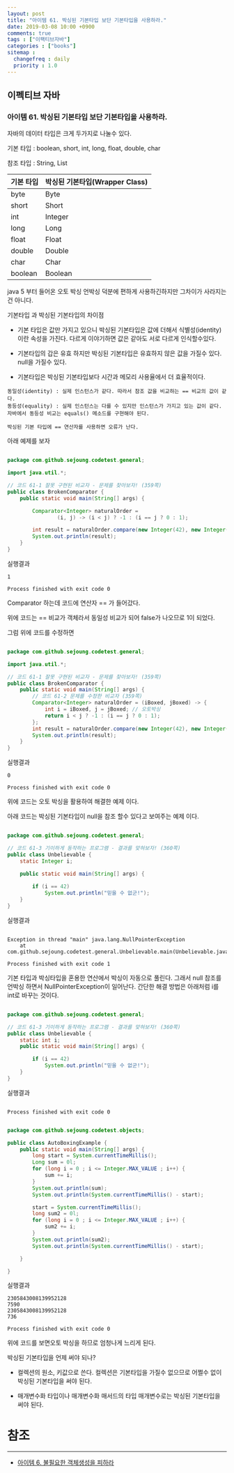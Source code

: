 ```yaml
---
layout: post
title: "아이템 61. 박싱된 기본타입 보단 기본타입을 사용하라."
date: 2019-03-08 10:00 +0900
comments: true
tags : ["이팩티브자바"]
categories : ["books"]
sitemap :
  changefreq : daily
  priority : 1.0
---
```

## 이펙티브 자바

### 아이템 61. 박싱된 기본타입 보단 기본타입을 사용하라.

자바의 데이터 타입은 크게 두가지로 나눌수 있다. 

기본 타입 : boolean, short, int, long, float, double, char

참조 타입 : String, List

기본 타입 |박싱된 기본타입(Wrapper Class)
-------|---------------
byte | Byte
short | Short
int | Integer
long | Long
float | Float
double | Double
char | Char
boolean | Boolean

java 5 부터 들어온 오토 박싱 언박싱 덕분에 편하게 사용하긴하지만
그차이가 사라지는건 아니다.

기본타입 과 박싱된 기본타입의 차이점

* 기본 타입은 값만 가지고 있으니 박싱된 기본타입은 값에 더해서 식별성(identity)이란 속성을 가진다.
다르게 이야기하면 값은 같아도 서로 다르게 인식할수있다.

* 기본타입의 갑은 유효 하지만 박싱된 기본타입은 유효하지 않은 값을 가질수 있다. null을 가질수 있다.

* 기본타입은 박싱된 기본타입보다 시간과 메모리 사용율에서 더 효율적이다.

```
동일성(identity) : 실제 인스턴스가 같다. 따라서 참조 값을 비교하는 == 비교의 값이 같다.
동등성(equality) : 실제 인스턴스는 다를 수 있지만 인스턴스가 가지고 있는 값이 같다. 자바에서 동등성 비교는 equals() 메소드를 구현해야 된다.
```

`박싱된 기본 타입에 == 연산자를 사용하면 오류가 난다.` 

아래 예제를 보자

```java

package com.github.sejoung.codetest.general;

import java.util.*;

// 코드 61-1 잘못 구현된 비교자 - 문제를 찾아보자! (359쪽)
public class BrokenComparator {
    public static void main(String[] args) {

        Comparator<Integer> naturalOrder =
                (i, j) -> (i < j) ? -1 : (i == j ? 0 : 1);

        int result = naturalOrder.compare(new Integer(42), new Integer(42));
        System.out.println(result);
    }
}


```
실행결과
```
1

Process finished with exit code 0
```

Comparator 하는데 코드에 연산자 == 가 들어갔다.

위에 코드는 == 비교가 객체라서 동일성 비교가 되어 false가 나오므로 1이 되었다.

그럼 위에 코드를 수정하면

```java

package com.github.sejoung.codetest.general;

import java.util.*;

// 코드 61-1 잘못 구현된 비교자 - 문제를 찾아보자! (359쪽)
public class BrokenComparator {
    public static void main(String[] args) {
        // 코드 61-2 문제를 수정한 비교자 (359쪽)
        Comparator<Integer> naturalOrder = (iBoxed, jBoxed) -> {
            int i = iBoxed, j = jBoxed; // 오토박싱
            return i < j ? -1 : (i == j ? 0 : 1);
        };
        int result = naturalOrder.compare(new Integer(42), new Integer(42));
        System.out.println(result);
    }
}


``` 
실행결과
```
0

Process finished with exit code 0

```
위에 코드는 오토 박싱을 활용하여 해결한 예제 이다.

아래 코드는 박싱된 기본타입이 null을 참조 할수 있다고 보여주는 예제 이다.

```java

package com.github.sejoung.codetest.general;

// 코드 61-3 기이하게 동작하는 프로그램 - 결과를 맞혀보자! (360쪽)
public class Unbelievable {
    static Integer i;

    public static void main(String[] args) {
        
        if (i == 42)
            System.out.println("믿을 수 없군!");
    }
}

```
실행결과
```

Exception in thread "main" java.lang.NullPointerException
	at com.github.sejoung.codetest.general.Unbelievable.main(Unbelievable.java:9)

Process finished with exit code 1
```
기본 타입과 박싱타입을 혼용한 연산에서 박싱이 자동으로 풀린다. 그래서 null 참조를 언박싱 하면서 NullPointerException이 일어난다.
간단한 해결 방법은 아래처럼 i를 int로 바꾸는 것이다.

```java

package com.github.sejoung.codetest.general;

// 코드 61-3 기이하게 동작하는 프로그램 - 결과를 맞혀보자! (360쪽)
public class Unbelievable {
    static int i;
    public static void main(String[] args) {

        if (i == 42)
            System.out.println("믿을 수 없군!");
    }
}
```
실행결과
```

Process finished with exit code 0
```

```java

package com.github.sejoung.codetest.objects;

public class AutoBoxingExample {
    public static void main(String[] args) {
        long start = System.currentTimeMillis();
        Long sum = 0l;
        for (long i = 0 ; i <= Integer.MAX_VALUE ; i++) {
            sum += i;
        }
        System.out.println(sum);
        System.out.println(System.currentTimeMillis() - start);

        start = System.currentTimeMillis();
        long sum2 = 0l;
        for (long i = 0 ; i <= Integer.MAX_VALUE ; i++) {
            sum2 += i;
        }
        System.out.println(sum2);
        System.out.println(System.currentTimeMillis() - start);

    }

}


```
실행결과
```
2305843008139952128
7590
2305843008139952128
736

Process finished with exit code 0
```

위에 코드를 보면오토 박싱을 하므로 엄청나게 느리게 된다.

박싱된 기본타입을 언제 써야 되나?

* 컬렉션의 원소, 키값으로 쓴다. 컬렉션은 기본타입을 가질수 없으므로 어쩔수 없이 박싱된 기본타입을 써야 된다.

* 매개변수화 타입이나 매개변수화 매서드의 타입 매개변수로는 박싱된 기본타입을 써야 된다.

# 참조
-----
* [아이템 6. 불필요한 객체생성을 피하라](https://sejoung.github.io/2018/11/Avoid_creating_unnecessary_objects)

